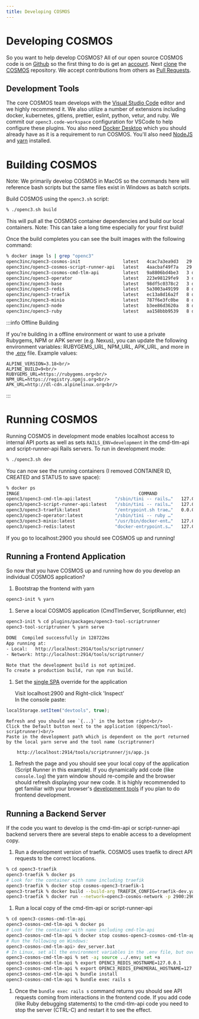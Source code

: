 ```yaml
---
title: Developing COSMOS
---
```


# Developing COSMOS

So you want to help develop COSMOS? All of our open source COSMOS code is on [Github](https://github.com/) so the first thing to do is get an [account](https://github.com/join). Next [clone](https://docs.github.com/en/repositories/creating-and-managing-repositories/cloning-a-repository) the [COSMOS](https://github.com/openc3/cosmos) repository. We accept contributions from others as [Pull Requests](https://docs.github.com/en/pull-requests/collaborating-with-pull-requests/proposing-changes-to-your-work-with-pull-requests/about-pull-requests).

## Development Tools

The core COSMOS team develops with the [Visual Studio Code](https://code.visualstudio.com/) editor and we highly recommend it. We also utilize a number of extensions including docker, kubernetes, gitlens, prettier, eslint, python, vetur, and ruby. We commit our `openc3.code-workspace` configuration for VSCode to help configure these plugins. You also need [Docker Desktop](https://www.docker.com/products/docker-desktop) which you should already have as it is a requirement to run COSMOS. You'll also need [NodeJS](https://nodejs.org/en/download/) and [yarn](https://yarnpkg.com/getting-started/install) installed.

# Building COSMOS

Note: We primarily develop COSMOS in MacOS so the commands here will reference bash scripts but the same files exist in Windows as batch scripts.

Build COSMOS using the `openc3.sh` script:

```bash
% ./openc3.sh build
```

This will pull all the COSMOS container dependencies and build our local containers. Note: This can take a long time especially for your first build!

Once the build completes you can see the built images with the following command:

```bash
% docker image ls | grep "openc3"
openc3inc/openc3-cosmos-init                latest   4cac7a3ea9d3   29 hours ago   446MB
openc3inc/openc3-cosmos-script-runner-api   latest   4aacbaf49f7a   29 hours ago   431MB
openc3inc/openc3-cosmos-cmd-tlm-api         latest   9a8806bd4be3   3 days ago     432MB
openc3inc/openc3-operator                   latest   223e98129fe9   3 days ago     405MB
openc3inc/openc3-base                       latest   98df5c0378c2   3 days ago     405MB
openc3inc/openc3-redis                      latest   5a3003a49199   8 days ago     111MB
openc3inc/openc3-traefik                    latest   ec13a8d16a2f   8 days ago     104MB
openc3inc/openc3-minio                      latest   787f6e3fc0be   8 days ago     238MB
openc3inc/openc3-node                       latest   b3ee86d3620a   8 days ago     372MB
openc3inc/openc3-ruby                       latest   aa158bbb9539   8 days ago     326MB
```

:::info Offline Building

If you're building in a offline environment or want to use a private Rubygems, NPM or APK server (e.g. Nexus), you can update the following environment variables: RUBYGEMS_URL, NPM_URL, APK_URL, and more in the [.env](https://github.com/openc3/cosmos/blob/main/.env) file. Example values:

    ALPINE_VERSION=3.18<br/>
    ALPINE_BUILD=9<br/>
    RUBYGEMS_URL=https://rubygems.org<br/>
    NPM_URL=https://registry.npmjs.org<br/>
    APK_URL=http://dl-cdn.alpinelinux.org<br/>

:::

# Running COSMOS

Running COSMOS in development mode enables localhost access to internal API ports as well as sets `RAILS_ENV=development` in the cmd-tlm-api and script-runner-api Rails servers. To run in development mode:

```bash
% ./openc3.sh dev
```

You can now see the running containers (I removed CONTAINER ID, CREATED and STATUS to save space):

```bash
% docker ps
IMAGE                                             COMMAND                  PORTS                      NAMES
openc3/openc3-cmd-tlm-api:latest         "/sbin/tini -- rails…"   127.0.0.1:2901->2901/tcp   cosmos-openc3-cmd-tlm-api-1
openc3/openc3-script-runner-api:latest   "/sbin/tini -- rails…"   127.0.0.1:2902->2902/tcp   cosmos-openc3-script-runner-api-1
openc3/openc3-traefik:latest             "/entrypoint.sh trae…"   0.0.0.0:2900->80/tcp       cosmos-openc3-traefik-1
openc3/openc3-operator:latest            "/sbin/tini -- ruby …"                              cosmos-openc3-operator-1
openc3/openc3-minio:latest               "/usr/bin/docker-ent…"   127.0.0.1:9000->9000/tcp   cosmos-openc3-minio-1
openc3/openc3-redis:latest               "docker-entrypoint.s…"   127.0.0.1:6379->6379/tcp   cosmos-openc3-redis-1
```

If you go to localhost:2900 you should see COSMOS up and running!

## Running a Frontend Application

So now that you have COSMOS up and running how do you develop an individual COSMOS application?

1.  Bootstrap the frontend with yarn

```bash
openc3-init % yarn
```

1.  Serve a local COSMOS application (CmdTlmServer, ScriptRunner, etc)

```bash
openc3-init % cd plugins/packages/openc3-tool-scriptrunner
openc3-tool-scriptrunner % yarn serve

DONE  Compiled successfully in 128722ms
App running at:
- Local:   http://localhost:2914/tools/scriptrunner/
- Network: http://localhost:2914/tools/scriptrunner/

Note that the development build is not optimized.
To create a production build, run npm run build.
```

1.  Set the [single SPA](https://single-spa.js.org/) override for the application

    Visit localhost:2900 and Right-click 'Inspect'<br/>
    In the console paste:

```javascript
localStorage.setItem("devtools", true);
```

    Refresh and you should see `{...}` in the bottom right<br/>
    Click the Default button next to the application (@openc3/tool-scriptrunner)<br/>
    Paste in the development path which is dependent on the port returned by the local yarn serve and the tool name (scriptrunner)

        http://localhost:2914/tools/scriptrunner/js/app.js

1.  Refresh the page and you should see your local copy of the application (Script Runner in this example). If you dynamically add code (like `console.log`) the yarn window should re-compile and the browser should refresh displaying your new code. It is highly recommended to get familiar with your browser's [development tools](https://developer.chrome.com/docs/devtools/overview/) if you plan to do frontend development.

## Running a Backend Server

If the code you want to develop is the cmd-tlm-api or script-runner-api backend servers there are several steps to enable access to a development copy.

1.  Run a development version of traefik. COSMOS uses traefik to direct API requests to the correct locations.

```bash
% cd openc3-traefik
openc3-traefik % docker ps
# Look for the container with name including traefik
openc3-traefik % docker stop cosmos-openc3-traefik-1
openc3-traefik % docker build --build-arg TRAEFIK_CONFIG=traefik-dev.yaml -t openc3-traefik-dev .
openc3-traefik % docker run --network=openc3-cosmos-network -p 2900:2900 -it --rm openc3-traefik-dev
```

1.  Run a local copy of the cmd-tlm-api or script-runner-api

```bash
% cd openc3-cosmos-cmd-tlm-api
openc3-cosmos-cmd-tlm-api % docker ps
# Look for the container with name including cmd-tlm-api
openc3-cosmos-cmd-tlm-api % docker stop cosmos-openc3-cosmos-cmd-tlm-api-1
# Run the following on Windows:
openc3-cosmos-cmd-tlm-api> dev_server.bat
# In Linux, set all the environment variables in the .env file, but override REDIS to be local
openc3-cosmos-cmd-tlm-api % set -a; source ../.env; set +a
openc3-cosmos-cmd-tlm-api % export OPENC3_REDIS_HOSTNAME=127.0.0.1
openc3-cosmos-cmd-tlm-api % export OPENC3_REDIS_EPHEMERAL_HOSTNAME=127.0.0.1
openc3-cosmos-cmd-tlm-api % bundle install
openc3-cosmos-cmd-tlm-api % bundle exec rails s
```

1.  Once the `bundle exec rails s` command returns you should see API requests coming from interactions in the frontend code. If you add code (like Ruby debugging statements) to the cmd-tlm-api code you need to stop the server (CTRL-C) and restart it to see the effect.
